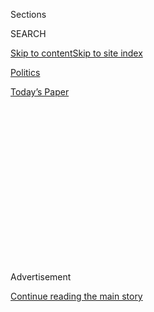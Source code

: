 <div id="app">

<div>

<div>

<div>

<div class="NYTAppHideMasthead css-1q2w90k e1suatyy0">

<div class="section css-ui9rw0 e1suatyy2">

<div class="css-eph4ug er09x8g0">

<div class="css-6n7j50">

</div>

<span class="css-1dv1kvn">Sections</span>

<div class="css-10488qs">

<span class="css-1dv1kvn">SEARCH</span>

</div>

[Skip to content](#site-content)[Skip to site
index](#site-index)

</div>

<div id="masthead-section-label" class="css-1wr3we4 eaxe0e00">

[Politics](https://www.nytimes.com/section/politics)

</div>

<div class="css-10698na e1huz5gh0">

</div>

</div>

<div id="masthead-bar-one" class="section hasLinks css-15hmgas e1csuq9d3">

<div class="css-uqyvli e1csuq9d0">

</div>

<div class="css-1uqjmks e1csuq9d1">

</div>

<div class="css-9e9ivx">

[](https://myaccount.nytimes.com/auth/login?response_type=cookie&client_id=vi)

</div>

<div class="css-1bvtpon e1csuq9d2">

[Today’s
Paper](https://www.nytimes.com/section/todayspaper)

</div>

</div>

</div>

</div>

<div data-aria-hidden="false">

<div id="site-content" data-role="main">

<div>

<div class="css-1aor85t" style="opacity:0.000000001;z-index:-1;visibility:hidden">

<div class="css-1hqnpie">

<div class="css-epjblv">

<span class="css-17xtcya">[Politics](/section/politics)</span><span class="css-x15j1o">|</span><span class="css-fwqvlz">Trump
Impeachment Inquiry Updates: The Complaint, the Testimony, the
Reaction</span>

</div>

<div class="css-k008qs">

<div class="css-1iwv8en">

<span class="css-18z7m18"></span>

<div>

</div>

</div>

<span class="css-1n6z4y">https://nyti.ms/2ntVYFC</span>

<div class="css-1705lsu">

<div class="css-4xjgmj">

<div class="css-4skfbu" data-role="toolbar" data-aria-label="Social Media Share buttons, Save button, and Comments Panel with current comment count" data-testid="share-tools">

  - 
  - 
  - 
  - 
    
    <div class="css-6n7j50">
    
    </div>

  - 
  - 

</div>

</div>

</div>

</div>

</div>

</div>

<div id="NYT_TOP_BANNER_REGION" class="css-13pd83m">

</div>

<div id="top-wrapper" class="css-1sy8kpn">

<div id="top-slug" class="css-l9onyx">

Advertisement

</div>

[Continue reading the main
story](#after-top)

<div class="ad top-wrapper" style="text-align:center;height:100%;display:block;min-height:250px">

<div id="top" class="place-ad" data-position="top" data-size-key="top">

</div>

</div>

<div id="after-top">

</div>

</div>

<div id="sponsor-wrapper" class="css-1hyfx7x">

<div id="sponsor-slug" class="css-19vbshk">

Supported by

</div>

[Continue reading the main
story](#after-sponsor)

<div id="sponsor" class="ad sponsor-wrapper" style="text-align:center;height:100%;display:block">

</div>

<div id="after-sponsor">

</div>

</div>

<div class="css-14oxmzc edomiq20">

<div class="css-ki347z">

<span class="css-1656jku">Nov. 20, 2019, 11:32 a.m.
ET</span><span class="css-xwx5dt"></span>

</div>

<span class="css-1dv1kvn" data-aria-live="polite">Nov. 20, 2019, 11:32
a.m.
ET</span>

</div>

<div class="css-1vkm6nb ehdk2mb0">

# Trump Impeachment Inquiry Updates: The Complaint, the Testimony, the Reaction

</div>

A whistle-blower’s complaint accused President Trump of using his office
to try to get Ukraine to help him in 2020. The acting intelligence chief
told Congress that the controversy is “unprecedented.”

<div class="css-18e8msd">

<div class="css-2ja7y1 epjyd6m0">

<div class="css-hus3qt ey68jwv0" data-aria-hidden="true">

[![Nicholas
Fandos](https://static01.nyt.com/images/2018/11/06/multimedia/author-nicholas-fandos/author-nicholas-fandos-thumbLarge-v2.png
"Nicholas Fandos")](https://www.nytimes.com/by/nicholas-fandos)

</div>

<div class="css-1baulvz">

By [<span class="css-1baulvz last-byline" itemprop="name">Nicholas
Fandos</span>](https://www.nytimes.com/by/nicholas-fandos)

</div>

</div>

</div>

<div class="section meteredContent css-1r7ky0e" name="articleBody" itemprop="articleBody">

<div class="css-19qgada">

### Here’s what you need to know:

  - [The whistle-blower’s complaint accuses Trump of using his office to
    get Ukraine to help his re-election, then covering it
    up.](#link-e368d76)
  - [The whistle-blower is a C.I.A. officer who was detailed to work at
    the White House at one point.](#link-27535a8d)
  - [Trump attacked the whistle-blower, alluding to punishment for
    spies, while Republicans largely held the line.](#link-1b122281)
  - [The acting intelligence chief defended the whistle-blower, calling
    the complaint “totally unprecedented.”](#link-12b58971)
  - [Pelosi accused the White House of covering up the Ukraine
    matter.](#link-1d7bb150)

</div>

<div class="css-1fanzo5 StoryBodyCompanionColumn">

<div class="css-53u6y8">

## The whistle-blower’s complaint accuses Trump of using his office to get Ukraine to help his re-election, then covering it up.

</div>

</div>

![<span class="css-16f3y1r e13ogyst0">The acting director of national
intelligence testified. Speaker Nancy Pelosi accused the White House of
a cover-up and President Trump suggested punishing the sources used in a
whistle-blower’s complaint against
him.</span><span class="css-cch8ym"><span class="css-1dv1kvn">Credit</span><span class="css-cnj6d5 e1z0qqy90" itemprop="copyrightHolder"><span class="css-1ly73wi e1tej78p0">Credit...</span><span>Doug
Mills/The New York
Times</span></span></span>](https://static01.nyt.com/images/2019/09/30/us/politics/26dc-complaint1-sub/26dc-complaint1-sub-videoSixteenByNine3000.jpg)

<div class="css-1fanzo5 StoryBodyCompanionColumn">

<div class="css-53u6y8">

“In the course of my duties, I have received information from multiple
U.S. government officials that the President of the United States is
using the power of his office to solicit interference from a foreign
country in the 2020 U.S. election.” Thus began an explosive criminal
complaint drafted by an American intelligence officer and released by
the House Intelligence Committee on Thursday.

At the center of the whistle-blower’s complaint is a July call between
Mr. Trump and President Volodymyr Zelensky of Ukraine. Mr. Trump brought
up American aid to that country — without explicitly mentioning that he
had just frozen a military aid package of hundreds of millions of
dollars — and then pressed the Ukrainian leader to investigate former
Vice President Joseph R. Biden Jr.

The whistle-blower, who did not listen directly to the call, also said
that in an attempt to “lock down” all records of the call, White House
lawyers told officials to move the transcript into a separate system
reserved for classified information that is especially sensitive. These
actions, the whistle-blower suggested, showed that those involved
“understood the gravity of what had transpired.”

The complaint goes on to say the president’s personal lawyer, Rudolph W.
Giuliani, is “a central figure in this effort,” but that Attorney
General William P. Barr “appears to be involved as well.”

</div>

</div>

<div class="css-1fanzo5 StoryBodyCompanionColumn">

<div class="css-53u6y8">

White House officials dismissed the significance of the document.
“Nothing has changed with the release of this complaint, which is
nothing more than a collection of thirdhand accounts of events and
cobbled-together press clippings — all of which shows nothing improper,”
the press secretary Stephanie Grisham said. She added, “The White House
will continue to push back on the hysteria and false narratives being
peddled by Democrats and many in the mainstream media.”

</div>

</div>

<div>

</div>

<div class="css-1fanzo5 StoryBodyCompanionColumn">

<div class="css-53u6y8">

Read on: **[White House Tried to ‘Lock Down’ Ukraine Call Records,
Whistle-Blower
Says](https://www.nytimes.com/2019/09/26/us/politics/whistleblower-complaint-released.html)**

And more: **[8 Takeaways From the Whistle-Blower
Complaint](https://www.nytimes.com/2019/09/26/us/politics/whistleblower-declassified-report.html)**

## The whistle-blower is a C.I.A. officer who was detailed to work at the White House at one point.

</div>

</div>

<div class="css-79elbk" data-testid="photoviewer-wrapper">

<div class="css-z3e15g" data-testid="photoviewer-wrapper-hidden">

</div>

<div class="css-1a48zt4 ehw59r15" data-testid="photoviewer-children">

![<span class="css-16f3y1r e13ogyst0" data-aria-hidden="true">A view of
the West Wing of the White House. The whistle-blower was a C.I.A.
employee detailed to work at the White
House.</span><span class="css-cnj6d5 e1z0qqy90" itemprop="copyrightHolder"><span class="css-1ly73wi e1tej78p0">Credit...</span><span>Tom
Brenner for The New York
Times</span></span>](https://static01.nyt.com/images/2019/09/26/us/politics/26dc-impeach-briefing-wh/merlin_161542140_f6b07da6-c108-4fbf-834d-78f15e24c93b-articleLarge.jpg?quality=75&auto=webp&disable=upscale)

</div>

</div>

<div class="css-1fanzo5 StoryBodyCompanionColumn">

<div class="css-53u6y8">

The man has since returned to the C.I.A., according to three people
familiar with his identity. Little else is known about him. His
complaint suggested he was an analyst by training and made clear he was
steeped in details of American policy toward Europe, demonstrating a
sophisticated understanding of Ukrainian politics and at least some
knowledge of the law.

The whistle-blower’s expertise will likely add to lawmakers’ confidence
about the merits of his complaint, and tamp down allegations that he
might have misunderstood what he learned about Mr. Trump.

</div>

</div>

<div class="css-1fanzo5 StoryBodyCompanionColumn">

<div class="css-53u6y8">

Lawyers for the whistle-blower refused to confirm that he worked for the
C.I.A. and said that publishing information about him was dangerous.

“Any decision to report any perceived identifying information of the
whistle-blower is deeply concerning and reckless, as it can place the
individual in harm’s way,” said Andrew Bakaj, his lead counsel. “The
whistle-blower has a right to anonymity.”

Dean Baquet, the executive editor of The New York Times, said The Times
was right to publish information about the whistle-blower. “The role of
the whistle-blower, including his credibility and his place in the
government, is essential to understanding one of the most important
issues facing the country — whether the president of the United States
abused power and whether the White House covered it up.”

*\[*[*Our executive editor, Dean Baquet, addressed readers’ concerns
about the decision to publish limited information about the
whistle-blower.*](https://www.nytimes.com/2019/09/26/reader-center/whistle-blower-identity.html)*\]*

*— Adam Goldman, Michael S. Schmidt and Julian E. Barnes*

Read on: **[Whistle-Blower Is a C.I.A. Officer Who Was Detailed to the
White
House](https://www.nytimes.com/2019/09/26/us/politics/who-is-whistleblower.html)**[](https://www.nytimes.com/2019/09/26/us/politics/who-is-whistleblower.html)

## Trump attacked the whistle-blower, alluding to punishment for spies, while Republicans largely held the line.

</div>

</div>

![<span class="css-16f3y1r e13ogyst0">President Trump made remarks to
the United States Mission to the United Nations on Thursday, the same
day a House committee released a declassified version of a
complaint.</span><span class="css-cch8ym"><span class="css-1dv1kvn">Credit</span><span class="css-cnj6d5 e1z0qqy90" itemprop="copyrightHolder"><span class="css-1ly73wi e1tej78p0">Credit...</span><span>Doug
Mills/The New York
Times</span></span></span>](https://static01.nyt.com/images/2019/09/28/us/politics/vid26-whistle-blower/vid26-whistle-blower-videoSixteenByNine3000.jpg)

<div class="css-1fanzo5 StoryBodyCompanionColumn">

<div class="css-53u6y8">

“I want to know who’s the person who gave the whistle-blower the
information because that’s close to a spy,” Mr. Trump on Thursday
morning told staff from the United States Mission to the United Nations.
“You know what we used to do in the old days when we were smart with
spies and treason, right? We used to handle it a little differently than
we do now.”

The remark stunned the audience, according to a person briefed on what
took place, who had notes of the president’s comments. Mr. Trump
condemned Mr. Biden’s role in Ukraine at a time when his son Hunter
Biden was on the board of a Ukrainian energy company, and said the
whistle-blower never heard the call in question.

</div>

</div>

<div class="css-1fanzo5 StoryBodyCompanionColumn">

<div class="css-53u6y8">

When he returned from New York, Mr. Trump resumed his diatribe against
Democrats. “There should be a way of stopping it, maybe legally through
the courts,” he said.

Republicans largely stayed in line behind Mr. Trump. [In a statement to
Politico](https://www.politico.com/news/2019/09/25/mcconnell-ukraine-trump-001034),
Senator Mitch McConnell of Kentucky, the majority leader, dismissed as
“laughable” the Democrats’ assertion that Mr. Trump’s behavior in the
Ukraine matter should lead to his
[impeachment](https://www.nytimes.com/interactive/2019/11/20/us/politics/trump-impeachment-hearings.html).

Representative Kevin McCarthy, the Republican leader, complained that
the whistle-blower “has no primary sources,” even though the complaint
makes clear that the author spoke to numerous people with direct
knowledge of the call.

Some Republicans sounded more cautious. Representative Will Hurd, a
moderate Texas Republican who has announced he will not run for
re-election, [wrote on
Twitter](https://twitter.com/HurdOnTheHill/status/1177210957589831680)
that the complaint was “concerning” and needs to be fully investigated.

Read on: **[Trump Attacks Whistle-Blower’s Sources and Alludes to
Punishment for
Spies](https://www.nytimes.com/2019/09/26/us/politics/trump-whistle-blower-spy.html)**

## The acting intelligence chief defended the whistle-blower, calling the complaint “totally unprecedented.”

</div>

</div>

![<span class="css-16f3y1r e13ogyst0">Joseph Maguire, the acting
director of national intelligence, appeared before the House
Intelligence Committee to discuss the handling of a whistle-blower
complaint against President
Trump.</span><span class="css-cch8ym"><span class="css-1dv1kvn">Credit</span><span class="css-cnj6d5 e1z0qqy90" itemprop="copyrightHolder"><span class="css-1ly73wi e1tej78p0">Credit...</span><span>Erin
Schaff/The New York
Times</span></span></span>](https://static01.nyt.com/images/2019/09/26/us/politics/26dc-impeach-video-sub/26dc-impeach-video-sub-videoSixteenByNine3000.jpg)

<div class="css-1fanzo5 StoryBodyCompanionColumn">

<div class="css-53u6y8">

Joseph Maguire, the [acting director of national
intelligence](https://www.nytimes.com/2019/09/26/us/politics/joseph-maguire-intelligence.html)
at the center of the fight over a whistle-blower complaint about
[President
Trump’s](https://www.nytimes.com/interactive/2019/11/20/us/politics/trump-impeachment-hearings.html)
dealings with Ukraine, said the whistle-blower “acted in good faith” and
that “everything here in this matter is totally unprecedented.”

In fact, he told Representative Raja Krishnamoorthi, Democrat of
Illinois, that he would not have accepted the post of acting director of
national intelligence if he knew of the case.

</div>

</div>

<div class="css-1fanzo5 StoryBodyCompanionColumn">

<div class="css-53u6y8">

Facing tough questioning from Republicans and Democrats, he defended
both the whistle-blower’s actions and his handling of the case, which he
called “urgent and important.”

The White House did not order him to keep the complaint from Congress,
he said. His delay was about sorting through possible claims of
executive privilege.

As the hearing wound down, the spy chief said the matter was in
Congress’s hands. “My responsibility was to get you the whistle-blower
letter and get the other information released. I have done my duty,” he
told the committee. Whether to investigate further “is on the shoulders
of the legislative branch and this committee.”

## Pelosi accused the White House of covering up the Ukraine matter.

</div>

</div>

![<span class="css-16f3y1r e13ogyst0">Speaker Nancy Pelosi spoke to
reporters after new details emerged from a whistle-blower’s complaint
against President Trump related to his phone call with Ukraine’s
leader.</span><span class="css-cch8ym"><span class="css-1dv1kvn">Credit</span><span class="css-cnj6d5 e1z0qqy90" itemprop="copyrightHolder"><span class="css-1ly73wi e1tej78p0">Credit...</span><span>Anna
Moneymaker/The New York
Times</span></span></span>](https://static01.nyt.com/images/2019/09/26/us/politics/26dc-pelosi-vid/26dc-pelosi-vid-videoSixteenByNine3000.jpg)

<div class="css-1fanzo5 StoryBodyCompanionColumn">

<div class="css-53u6y8">

Speaker Nancy Pelosi, echoing the language of Watergate, accused the
White House of engaging in “a cover-up” of the Ukraine affair, citing a
whistle-blower complaint that said Trump administration officials worked
to “lock down” all records of a call between President Trump and
Ukraine’s president.

“This is a cover-up,” Ms. Pelosi told reporters at her weekly news
conference.

The speaker refused to discuss a timeline for the impeachment inquiry
she only embraced this week, but she did indicate that the consensus in
the House Democratic Caucus is that the inquiry should concentrate on
Ukraine.

“The inquiry and the consensus in our caucus is that our focus now is on
this allegation,” she said.

</div>

</div>

<div class="css-1fanzo5 StoryBodyCompanionColumn">

<div class="css-53u6y8">

Several Democratic presidential candidates also accused Mr. Trump of
attempting to hide his call with Ukraine’s leader after the complaint’s
release.

At least five candidates — Senators Kamala Harris, Amy Klobuchar, Bernie
Sanders and Elizabeth Warren, and the former housing secretary Julián
Castro — all accused Mr. Trump of a “cover-up.”

</div>

</div>

<div class="css-cfo9c3">

</div>

<div class="css-1fanzo5 StoryBodyCompanionColumn">

<div class="css-53u6y8">

Read on: **[How the Impeachment Process
Works](https://www.nytimes.com/2019/09/24/us/politics/impeachment-trump-explained.html)**

Sheryl Gay Stolberg and Katie Benner contributed reporting from
Washington and Maggie Haberman, Katie Glueck and Matt Stevens from New
York.

</div>

</div>

<div>

</div>

</div>

<div>

</div>

<div>

</div>

<div>

</div>

<div>

<div id="bottom-wrapper" class="css-1ede5it">

<div id="bottom-slug" class="css-l9onyx">

Advertisement

</div>

[Continue reading the main
story](#after-bottom)

<div id="bottom" class="ad bottom-wrapper" style="text-align:center;height:100%;display:block;min-height:90px">

</div>

<div id="after-bottom">

</div>

</div>

</div>

</div>

</div>

## Site Index

<div>

</div>

## Site Information Navigation

  - [© <span>2020</span> <span>The New York Times
    Company</span>](https://help.nytimes.com/hc/en-us/articles/115014792127-Copyright-notice)

<!-- end list -->

  - [NYTCo](https://www.nytco.com/)
  - [Contact
    Us](https://help.nytimes.com/hc/en-us/articles/115015385887-Contact-Us)
  - [Work with us](https://www.nytco.com/careers/)
  - [Advertise](https://nytmediakit.com/)
  - [T Brand Studio](http://www.tbrandstudio.com/)
  - [Your Ad
    Choices](https://www.nytimes.com/privacy/cookie-policy#how-do-i-manage-trackers)
  - [Privacy](https://www.nytimes.com/privacy)
  - [Terms of
    Service](https://help.nytimes.com/hc/en-us/articles/115014893428-Terms-of-service)
  - [Terms of
    Sale](https://help.nytimes.com/hc/en-us/articles/115014893968-Terms-of-sale)
  - [Site
    Map](https://spiderbites.nytimes.com)
  - [Help](https://help.nytimes.com/hc/en-us)
  - [Subscriptions](https://www.nytimes.com/subscription?campaignId=37WXW)

</div>

</div>

</div>

</div>
